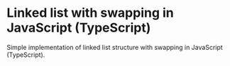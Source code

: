 # Linked list with swapping in JavaScript (TypeScript)

Simple implementation of linked list structure with swapping in JavaScript (TypeScript).
